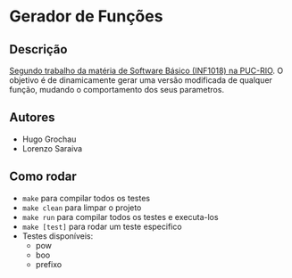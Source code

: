 # Gerador de Funções

## Descrição
[Segundo trabalho da matéria de Software Básico (INF1018) na PUC-RIO](http://www.inf.puc-rio.br/~inf1018/corrente/trabs/t2/trab2.html). O objetivo é de dinamicamente gerar uma versão modificada de qualquer função, mudando o comportamento dos seus parametros.

## Autores
* Hugo Grochau
* Lorenzo Saraiva

## Como rodar
* `make` para compilar todos os testes
* `make clean` para limpar o projeto
* `make run` para compilar todos os testes e executa-los
* `make [test]` para rodar um teste especifico
* Testes disponíveis:
    * pow
    * boo
    * prefixo

